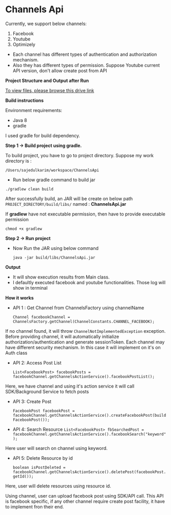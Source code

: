 # Channels Api
Currently, we support below channels:
1. Facebook 
2. Youtube
3. Optimizely

* Each channel has different types of authentication and authorization mechanism.
* Also they has different types of permission. Suppose Youtube current API version, don't allow create post from API

**Project Structure and Output after Run**

[To view files, please browse this drive link](https://drive.google.com/drive/folders/1FBiJr9YiFRMoOpbGdrii5wbFUU6Q-zia?usp=sharing)

**Build instructions**

Environment requirements:
* Java 8
* gradle

I used gradle for build dependency.

**Step 1 ->  Build project using gradle.**

To build project, you have to go to project directory. 
Suppose my work directory is :
```
/Users/sajedulkarim/workspace/ChannelsApi
```
* Run below gradle command to build jar
```
./gradlew clean build
```

After successfully build, an JAR will be create on below path
`PROJECT_DIRECTORY/build/libs/` named : **ChannelsApi.jar**

If **gradlew** have not executable permission, then have to provide executable permission
```
chmod +x gradlew
``` 
**Step 2 -> Run project**

* Now Run the JAR using below command
  ```
  java -jar build/libs/ChannelsApi.jar
  ```
**Output** 
* It will show execution results from Main class.
* I defaultly executed facebook and youtube functionalities. Those log will show in terminal

**How it works**

* API 1 : Get Channel from ChannelsFactory using channelName

  `Channel facebookChannel = ChannelsFactory.getChannel(ChannelConstants.CHANNEL_FACEBOOK);`

If no channel found, it will throw `ChannelNotImplementedException` exception.
Before providing channel, it will automatically initialize authorization/authentication and generate sessionToken.
Each channel may have different security mechanism. In this case it will implement on it's on Auth class
 
* API 2: Access Post List

  `List<FacebookPost> facebookPosts = facebookChannel.getChannelsActionService().facebookPostList();`

Here, we have channel and using it's action service it will call SDK/Background Service to fetch posts

* API 3: Create Post

  `FacebookPost facebookPost = facebookChannel.getChannelsActionService().createFacebookPost(buildFacebookPost());`

* API 4: Search Resource
  `List<FacebookPost> fbSearchedPost = facebookChannel.getChannelsActionService().facebookSearch("keyword");`

 Here user will search on channel using keyword.

* API 5: Delete Resource by id

  `boolean isPostDeleted = facebookChannel.getChannelsActionService().deletePost(facebookPost.getId());`

Here, user will delete resources using resource id.

Using channel, user can upload facebook post using SDK/API call. This API is facebook specific, if any other channel require create post facility, it have to implement fron their end.
